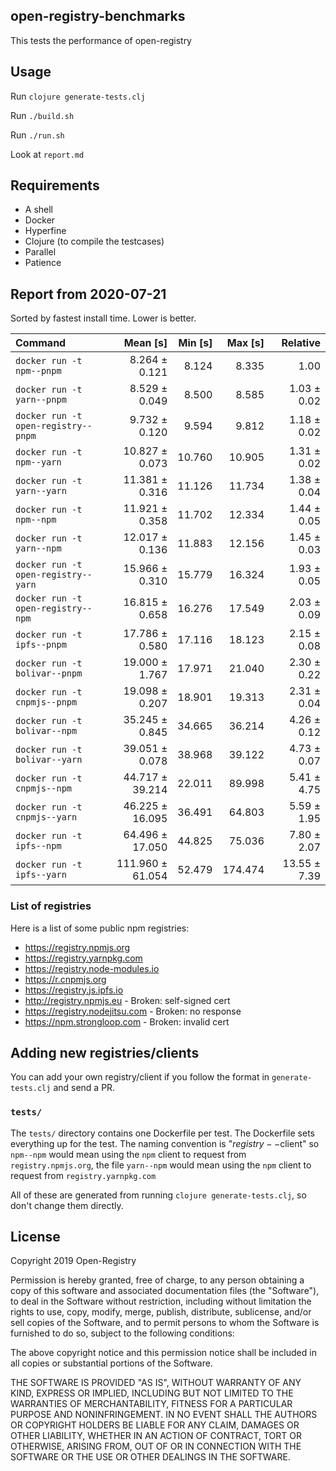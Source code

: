 ## open-registry-benchmarks

This tests the performance of open-registry

## Usage

Run `clojure generate-tests.clj`

Run `./build.sh`

Run `./run.sh`

Look at `report.md`

## Requirements

- A shell
- Docker
- Hyperfine
- Clojure (to compile the testcases)
- Parallel
- Patience

<!-- REPORT -->
## Report from 2020-07-21

Sorted by fastest install time. Lower is better.


| Command | Mean [s] | Min [s] | Max [s] | Relative |
|:---|---:|---:|---:|---:|
| `docker run -t npm--pnpm` | 8.264 ± 0.121 | 8.124 | 8.335 | 1.00 |
| `docker run -t yarn--pnpm` | 8.529 ± 0.049 | 8.500 | 8.585 | 1.03 ± 0.02 |
| `docker run -t open-registry--pnpm` | 9.732 ± 0.120 | 9.594 | 9.812 | 1.18 ± 0.02 |
| `docker run -t npm--yarn` | 10.827 ± 0.073 | 10.760 | 10.905 | 1.31 ± 0.02 |
| `docker run -t yarn--yarn` | 11.381 ± 0.316 | 11.126 | 11.734 | 1.38 ± 0.04 |
| `docker run -t npm--npm` | 11.921 ± 0.358 | 11.702 | 12.334 | 1.44 ± 0.05 |
| `docker run -t yarn--npm` | 12.017 ± 0.136 | 11.883 | 12.156 | 1.45 ± 0.03 |
| `docker run -t open-registry--yarn` | 15.966 ± 0.310 | 15.779 | 16.324 | 1.93 ± 0.05 |
| `docker run -t open-registry--npm` | 16.815 ± 0.658 | 16.276 | 17.549 | 2.03 ± 0.09 |
| `docker run -t ipfs--pnpm` | 17.786 ± 0.580 | 17.116 | 18.123 | 2.15 ± 0.08 |
| `docker run -t bolivar--pnpm` | 19.000 ± 1.767 | 17.971 | 21.040 | 2.30 ± 0.22 |
| `docker run -t cnpmjs--pnpm` | 19.098 ± 0.207 | 18.901 | 19.313 | 2.31 ± 0.04 |
| `docker run -t bolivar--npm` | 35.245 ± 0.845 | 34.665 | 36.214 | 4.26 ± 0.12 |
| `docker run -t bolivar--yarn` | 39.051 ± 0.078 | 38.968 | 39.122 | 4.73 ± 0.07 |
| `docker run -t cnpmjs--npm` | 44.717 ± 39.214 | 22.011 | 89.998 | 5.41 ± 4.75 |
| `docker run -t cnpmjs--yarn` | 46.225 ± 16.095 | 36.491 | 64.803 | 5.59 ± 1.95 |
| `docker run -t ipfs--npm` | 64.496 ± 17.050 | 44.825 | 75.036 | 7.80 ± 2.07 |
| `docker run -t ipfs--yarn` | 111.960 ± 61.054 | 52.479 | 174.474 | 13.55 ± 7.39 |
<!-- REPORT_END -->

### List of registries

Here is a list of some public npm registries:

- https://registry.npmjs.org
- https://registry.yarnpkg.com
- https://registry.node-modules.io
- https://r.cnpmjs.org
- https://registry.js.ipfs.io
- http://registry.npmjs.eu - Broken: self-signed cert
- https://registry.nodejitsu.com - Broken: no response
- https://npm.strongloop.com - Broken: invalid cert

## Adding new registries/clients

You can add your own registry/client if you follow the format in
`generate-tests.clj` and send a PR.

### `tests/`

The `tests/` directory contains one Dockerfile per test. The Dockerfile
sets everything up for the test. The naming convention is "$registry--$client"
so `npm--npm` would mean using the `npm` client to request from `registry.npmjs.org`,
the file `yarn--npm` would mean using the `npm` client to request from `registry.yarnpkg.com`

All of these are generated from running `clojure generate-tests.clj`, so don't
change them directly.

## License

Copyright 2019 Open-Registry

Permission is hereby granted, free of charge, to any person obtaining a copy of this software and associated documentation files (the "Software"), to deal in the Software without restriction, including without limitation the rights to use, copy, modify, merge, publish, distribute, sublicense, and/or sell copies of the Software, and to permit persons to whom the Software is furnished to do so, subject to the following conditions:

The above copyright notice and this permission notice shall be included in all copies or substantial portions of the Software.

THE SOFTWARE IS PROVIDED "AS IS", WITHOUT WARRANTY OF ANY KIND, EXPRESS OR IMPLIED, INCLUDING BUT NOT LIMITED TO THE WARRANTIES OF MERCHANTABILITY, FITNESS FOR A PARTICULAR PURPOSE AND NONINFRINGEMENT. IN NO EVENT SHALL THE AUTHORS OR COPYRIGHT HOLDERS BE LIABLE FOR ANY CLAIM, DAMAGES OR OTHER LIABILITY, WHETHER IN AN ACTION OF CONTRACT, TORT OR OTHERWISE, ARISING FROM, OUT OF OR IN CONNECTION WITH THE SOFTWARE OR THE USE OR OTHER DEALINGS IN THE SOFTWARE.
